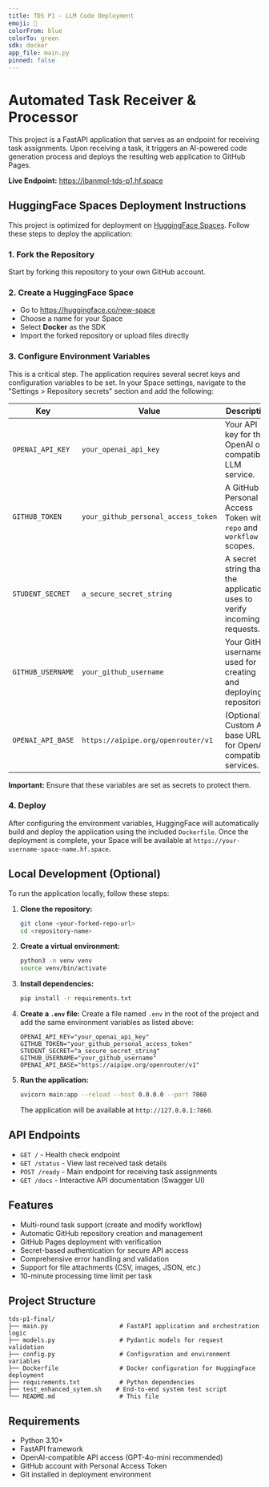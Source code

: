 ```yaml
---
title: TDS P1 - LLM Code Deployment
emoji: 🚀
colorFrom: blue
colorTo: green
sdk: docker
app_file: main.py
pinned: false
---
```


# Automated Task Receiver & Processor

This project is a FastAPI application that serves as an endpoint for receiving task assignments. Upon receiving a task, it triggers an AI-powered code generation process and deploys the resulting web application to GitHub Pages.

**Live Endpoint:** https://jbanmol-tds-p1.hf.space

## HuggingFace Spaces Deployment Instructions

This project is optimized for deployment on [HuggingFace Spaces](https://huggingface.co/spaces). Follow these steps to deploy the application:

### 1. Fork the Repository

Start by forking this repository to your own GitHub account.

### 2. Create a HuggingFace Space

- Go to https://huggingface.co/new-space
- Choose a name for your Space
- Select **Docker** as the SDK
- Import the forked repository or upload files directly

### 3. Configure Environment Variables

This is a critical step. The application requires several secret keys and configuration variables to be set. In your Space settings, navigate to the "Settings > Repository secrets" section and add the following:

| Key                 | Value                                     | Description                                                                 |
| ------------------- | ----------------------------------------- | --------------------------------------------------------------------------- |
| `OPENAI_API_KEY`    | `your_openai_api_key`                     | Your API key for the OpenAI or compatible LLM service.                      |
| `GITHUB_TOKEN`      | `your_github_personal_access_token`       | A GitHub Personal Access Token with `repo` and `workflow` scopes.           |
| `STUDENT_SECRET`    | `a_secure_secret_string`                  | A secret string that the application uses to verify incoming requests.      |
| `GITHUB_USERNAME`   | `your_github_username`                    | Your GitHub username, used for creating and deploying to repositories.      |
| `OPENAI_API_BASE`   | `https://aipipe.org/openrouter/v1`        | (Optional) Custom API base URL for OpenAI-compatible services.             |

**Important:** Ensure that these variables are set as secrets to protect them.

### 4. Deploy

After configuring the environment variables, HuggingFace will automatically build and deploy the application using the included `Dockerfile`. Once the deployment is complete, your Space will be available at `https://your-username-space-name.hf.space`.

## Local Development (Optional)

To run the application locally, follow these steps:

1. **Clone the repository:**
   ```bash
   git clone <your-forked-repo-url>
   cd <repository-name>
   ```

2. **Create a virtual environment:**
   ```bash
   python3 -m venv venv
   source venv/bin/activate
   ```

3. **Install dependencies:**
   ```bash
   pip install -r requirements.txt
   ```

4. **Create a `.env` file:**
   Create a file named `.env` in the root of the project and add the same environment variables as listed above:
   ```
   OPENAI_API_KEY="your_openai_api_key"
   GITHUB_TOKEN="your_github_personal_access_token"
   STUDENT_SECRET="a_secure_secret_string"
   GITHUB_USERNAME="your_github_username"
   OPENAI_API_BASE="https://aipipe.org/openrouter/v1"
   ```

5. **Run the application:**
   ```bash
   uvicorn main:app --reload --host 0.0.0.0 --port 7860
   ```
   The application will be available at `http://127.0.0.1:7860`.

## API Endpoints

- `GET /` - Health check endpoint
- `GET /status` - View last received task details
- `POST /ready` - Main endpoint for receiving task assignments
- `GET /docs` - Interactive API documentation (Swagger UI)

## Features

- Multi-round task support (create and modify workflow)
- Automatic GitHub repository creation and management
- GitHub Pages deployment with verification
- Secret-based authentication for secure API access
- Comprehensive error handling and validation
- Support for file attachments (CSV, images, JSON, etc.)
- 10-minute processing time limit per task

## Project Structure

```
tds-p1-final/
├── main.py                    # FastAPI application and orchestration logic
├── models.py                  # Pydantic models for request validation
├── config.py                  # Configuration and environment variables
├── Dockerfile                 # Docker configuration for HuggingFace deployment
├── requirements.txt           # Python dependencies
├── test_enhanced_sytem.sh    # End-to-end system test script
└── README.md                  # This file
```

## Requirements

- Python 3.10+
- FastAPI framework
- OpenAI-compatible API access (GPT-4o-mini recommended)
- GitHub account with Personal Access Token
- Git installed in deployment environment
